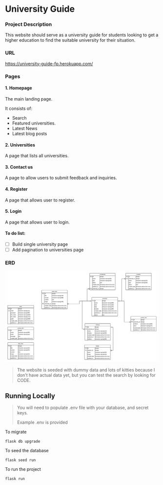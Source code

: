 University Guide
===
### Project Description
This website should serve as a university guide for students looking to get a higher education to find the suitable university for their situation.
### URL
https://university-guide-fp.herokuapp.com/

### Pages
#### 1. Homepage
The main landing page.

It consists of:
- Search
- Featured universities.
- Latest News
- Latest blog posts

#### 2. Universities
A page that lists all universities.

#### 3. Contact us
A page to allow users to submit feedback and inquiries.

#### 4. Register
A page that allows user to register.

#### 5. Login
A page that allows user to login.

#### To do list:
-[ ] Build single university page
-[ ] Add pagination to universities page

### ERD
![ERD diagram](d8ij9vvh0jintk.png)

> The website is seeded with dummy data and lots of kitties because I don't have actual data yet, but you can test the search by looking for CODE.

## Running Locally
> You will need to populate .env file with your database, and secret keys.
> 
> Example .env is provided 

To migrate 
```shell
flask db upgrade
```

To seed the database 
```shell
flask seed run
```

To run the project
```shell
flask run
```
